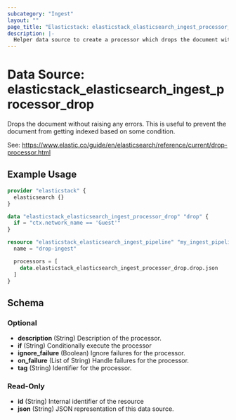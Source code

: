 ```yaml
---
subcategory: "Ingest"
layout: ""
page_title: "Elasticstack: elasticstack_elasticsearch_ingest_processor_drop Data Source"
description: |-
  Helper data source to create a processor which drops the document without raising any errors.
---
```


# Data Source: elasticstack_elasticsearch_ingest_processor_drop

Drops the document without raising any errors. This is useful to prevent the document from getting indexed based on some condition.

See: https://www.elastic.co/guide/en/elasticsearch/reference/current/drop-processor.html


## Example Usage

```terraform
provider "elasticstack" {
  elasticsearch {}
}

data "elasticstack_elasticsearch_ingest_processor_drop" "drop" {
  if = "ctx.network_name == 'Guest'"
}

resource "elasticstack_elasticsearch_ingest_pipeline" "my_ingest_pipeline" {
  name = "drop-ingest"

  processors = [
    data.elasticstack_elasticsearch_ingest_processor_drop.drop.json
  ]
}
```

<!-- schema generated by tfplugindocs -->
## Schema

### Optional

- **description** (String) Description of the processor.
- **if** (String) Conditionally execute the processor
- **ignore_failure** (Boolean) Ignore failures for the processor.
- **on_failure** (List of String) Handle failures for the processor.
- **tag** (String) Identifier for the processor.

### Read-Only

- **id** (String) Internal identifier of the resource
- **json** (String) JSON representation of this data source.
